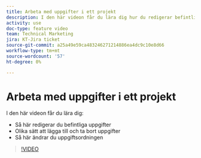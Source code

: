 ```yaml
---
title: Arbeta med uppgifter i ett projekt
description: I den här videon får du lära dig hur du redigerar befintliga uppgifter, hur du lägger till och tar bort uppgifter och hur du ändrar uppgiftsordningen.
activity: use
doc-type: feature video
team: Technical Marketing
jira: KT-Jira ticket
source-git-commit: a25a49e59ca483246271214886ea4dc9c10e8d66
workflow-type: tm+mt
source-wordcount: '57'
ht-degree: 0%

---
```


# Arbeta med uppgifter i ett projekt

I den här videon får du lära dig:

* Så här redigerar du befintliga uppgifter
* Olika sätt att lägga till och ta bort uppgifter
* Så här ändrar du uppgiftsordningen

>[!VIDEO](https://video.tv.adobe.com/v/335088/?quality=12&learn=on)
